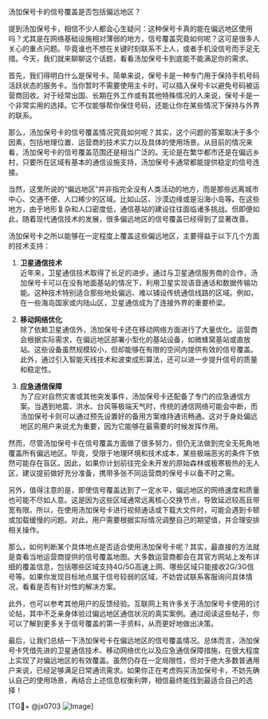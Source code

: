 汤加保号卡的信号覆盖是否包括偏远地区？

提到汤加保号卡，相信不少人都会心生疑问：这种保号卡真的能在偏远地区使用吗？尤其是在网络基础设施相对薄弱的地方，信号覆盖究竟如何呢？这可是很多人关心的重点问题。毕竟谁也不想在关键时刻联系不上人，或者手机没信号而手足无措。今天，我们就来聊聊这个话题，看看汤加保号卡到底能不能满足你的需求。

首先，我们得明白什么是保号卡。简单来说，保号卡是一种专门用于保持手机号码活跃状态的服务卡。当你暂时不需要使用主卡时，可以插入保号卡以避免号码被运营商回收。对于经常出国、长期在外工作或有其他特殊情况的人来说，保号卡是一个非常实用的选择。它不仅能够帮你保住号码，还能让你在某些情况下保持与外界的联系。

那么，汤加保号卡的信号覆盖情况究竟如何呢？其实，这个问题的答案取决于多个因素，包括地理位置、运营商的技术实力以及具体的使用场景。从目前的情况来看，汤加保号卡的信号覆盖范围还是相当广泛的。无论是在繁华都市还是在偏远乡村，只要所在区域有基本的通信设施支持，汤加保号卡通常都能提供稳定的信号连接。

当然，这里所说的“偏远地区”并非指完全没有人类活动的地方，而是那些远离城市中心、交通不便、人口稀少的区域。比如山区、沙漠边缘或是沿海小岛等。在这些地方，由于地形复杂和人口密度低，通信基站的建设往往面临诸多挑战。但即便如此，随着现代通信技术的发展，很多偏远地区的信号覆盖已经得到了显著改善。

汤加保号卡之所以能够在一定程度上覆盖这些偏远地区，主要得益于以下几个方面的技术支持：

1. **卫星通信技术**  
近年来，卫星通信技术取得了长足的进步。通过与卫星通信服务商的合作，汤加保号卡可以在没有地面基站的情况下，利用卫星实现语音通话和数据传输功能。这种技术特别适合那些地处偏远、难以铺设传统通信线路的区域。例如，在一些海岛国家或内陆山区，卫星通信成为了连接外界的重要桥梁。

2. **移动网络优化**  
除了依赖卫星通信外，汤加保号卡还在移动网络方面进行了大量优化。运营商会根据实际需求，在偏远地区部署小型化的基站设备，如微蜂窝基站或直放站。这些设备虽然规模较小，但却能够在有限的空间内提供有效的信号覆盖。此外，通过引入智能天线技术和波束成形算法，还可以进一步提升信号的质量和稳定性。

3. **应急通信保障**  
为了应对自然灾害或其他突发事件，汤加保号卡还配备了专门的应急通信方案。当遇到地震、洪水、台风等极端天气时，传统的通信网络可能会中断，而汤加保号卡则可以通过预先设置好的备用方案维持通讯畅通。这对于身处偏远地区的用户来说尤为重要，因为它能够在最需要的时候发挥作用。

然而，尽管汤加保号卡在信号覆盖方面做了很多努力，但仍无法做到完全无死角地覆盖所有偏远地区。毕竟，受限于地理环境和技术成本，某些极端恶劣的条件下依然可能存在盲区。因此，如果你计划前往完全未开发的原始森林或极寒极热的无人区，建议提前做好充分准备，携带多张不同运营商的保号卡以备不时之需。

另外，值得注意的是，即使信号覆盖达到了一定水平，偏远地区的网络速度和质量也可能不尽如人意。这是因为这些区域通常远离核心交换节点，导致延迟较高且带宽有限。所以，在使用汤加保号卡进行视频通话或下载大文件时，可能会遇到卡顿或加载缓慢的问题。对此，用户需要根据实际情况调整自己的期望值，并合理安排相关操作。

那么，如何判断某个具体地点是否适合使用汤加保号卡呢？其实，最直接的方法就是查看当地运营商提供的信号覆盖地图。大多数运营商都会在其官方网站上发布详细的覆盖信息，包括哪些区域支持4G/5G高速上网、哪些区域只能接收2G/3G信号等。如果你发现目标地点属于信号较弱的区域，不妨尝试联系客服询问具体情况，看看是否有针对性的解决方案。

此外，也可以参考其他用户的反馈经验。互联网上有许多关于汤加保号卡使用的讨论帖，其中不乏亲身体验过偏远地区通信状况的真实案例。通过阅读这些帖子，你可以了解到更多关于信号覆盖的第一手资料，从而更好地做出决策。

最后，让我们总结一下汤加保号卡在偏远地区的信号覆盖情况。总体而言，汤加保号卡凭借先进的卫星通信技术、移动网络优化以及应急通信保障措施，在很大程度上实现了对偏远地区的有效覆盖。虽然仍存在一定局限性，但对于绝大多数普通用户来说，已经足够满足日常通讯需求。如果你正在考虑购买汤加保号卡，不妨先确认自己的使用场景，再结合上述信息权衡利弊，相信最终能找到最适合自己的选择！

[TG💪+ @jx0703 ![Image](https://github.com/user-attachments/assets/dbca1d08-cadb-493c-b0ec-ad6f7a83f270)]
